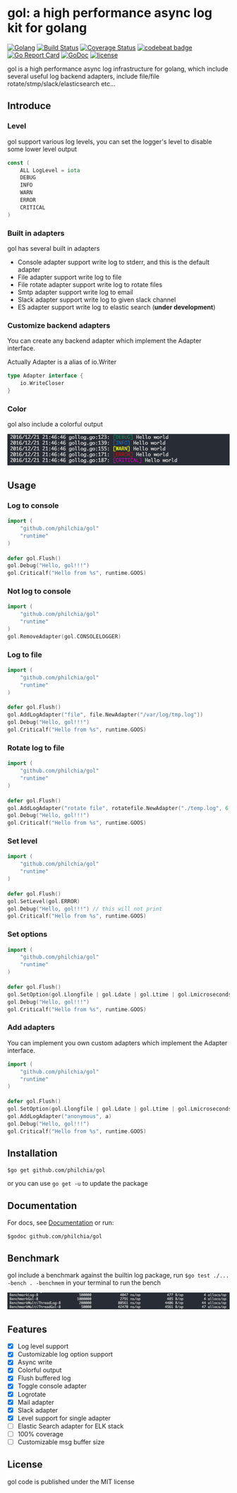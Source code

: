 # gol: a high performance async log kit for golang

[![Golang](https://img.shields.io/badge/Language-Go-green.svg?style=flat)](https://golang.org)
[![Build Status](https://travis-ci.org/philchia/gol.svg?branch=master)](https://travis-ci.org/philchia/gol)
[![Coverage Status](https://coveralls.io/repos/github/philchia/gol/badge.svg?branch=master)](https://coveralls.io/github/philchia/gol?branch=master)
[![codebeat badge](https://codebeat.co/badges/2b773e81-8362-4d21-9c76-792a64d3df11)](https://codebeat.co/projects/github-com-philchia-gol)
[![Go Report Card](https://goreportcard.com/badge/github.com/philchia/gol)](https://goreportcard.com/report/github.com/philchia/gol)
[![GoDoc](https://godoc.org/github.com/philchia/gol?status.svg)](https://godoc.org/github.com/philchia/gol)
[![license](https://img.shields.io/github/license/mashape/apistatus.svg)](https://opensource.org/licenses/MIT)

gol is a high performance async log infrastructure for golang, which include several useful log backend adapters, include file/file rotate/stmp/slack/elasticsearch etc...

## Introduce

### Level

gol support various log levels, you can set the logger's level to disable some lower level output

```go
const (
    ALL LogLevel = iota
    DEBUG
    INFO
    WARN
    ERROR
    CRITICAL
)
```

### Built in adapters

gol has several built in adapters

- Console adapter support write log to stderr, and this is the default adapter
- File adapter support write log to file
- File rotate adapter support write log to rotate files
- Smtp adapter support write log to email
- Slack adapter support write log to given slack channel
- ES adapter support write log to elastic search (**under development**)

### Customize backend adapters

You can create any backend adapter which implement the Adapter interface.

Actually Adapter is a alias of io.Writer

```go
type Adapter interface {
    io.WriteCloser
}
```

### Color

gol also include a colorful output

![Colorful output](./assets/screen.png)

## Usage

### Log to console

```go
import (
    "github.com/philchia/gol"
    "runtime"
)

defer gol.Flush()
gol.Debug("Hello, gol!!!")
gol.Criticalf("Hello from %s", runtime.GOOS)

```

### Not log to console

```go
import (
    "github.com/philchia/gol"
    "runtime"
)
gol.RemoveAdapter(gol.CONSOLELOGGER)
```

### Log to file

```go
import (
    "github.com/philchia/gol"
    "runtime"
)

defer gol.Flush()
gol.AddLogAdapter("file", file.NewAdapter("/var/log/tmp.log"))
gol.Debug("Hello, gol!!!")
gol.Criticalf("Hello from %s", runtime.GOOS)

```

### Rotate log to file

```go
import (
    "github.com/philchia/gol"
    "runtime"
)

defer gol.Flush()
gol.AddLogAdapter("rotate file", rotatefile.NewAdapter("./temp.log", 6, rotatefile.KB*1))
gol.Debug("Hello, gol!!!")
gol.Criticalf("Hello from %s", runtime.GOOS)

```

### Set level

```go
import (
    "github.com/philchia/gol"
    "runtime"
)

defer gol.Flush()
gol.SetLevel(gol.ERROR)
gol.Debug("Hello, gol!!!") // this will not print
gol.Criticalf("Hello from %s", runtime.GOOS)

```

### Set options

```go
import (
    "github.com/philchia/gol"
    "runtime"
)

defer gol.Flush()
gol.SetOption(gol.Llongfile | gol.Ldate | gol.Ltime | gol.Lmicroseconds)
gol.Debug("Hello, gol!!!")
gol.Criticalf("Hello from %s", runtime.GOOS)

```

### Add adapters

You can implement you own custom adapters which implement the Adapter interface.

```go
import (
    "github.com/philchia/gol"
    "runtime"
)

defer gol.Flush()
gol.SetOption(gol.Llongfile | gol.Ldate | gol.Ltime | gol.Lmicroseconds)
gol.AddLogAdapter("anonymous", a)
gol.Debug("Hello, gol!!!")
gol.Criticalf("Hello from %s", runtime.GOOS)
```

## Installation

    $go get github.com/philchia/gol

or you can use `go get -u` to update the package

## Documentation

For docs, see [Documentation](http://godoc.org/github.com/philchia/gol "GoDoc")  or run:

    $godoc github.com/philchia/gol

## Benchmark

gol include a benchmark against the builtin log package, run `$go test ./... -bench . -benchmem` in your terminal to run the bench

![Benchmark](./assets/bench.png)

## Features

- [X] Log level support
- [X] Customizable log option support
- [X] Async write
- [X] Colorful output
- [X] Flush buffered log
- [X] Toggle console adapter
- [X] Logrotate
- [X] Mail adapter
- [X] Slack adapter
- [X] Level support for single adapter
- [ ] Elastic Search adapter for ELK stack
- [ ] 100% coverage
- [ ] Customizable msg buffer size

## License

gol code is published under the MIT license